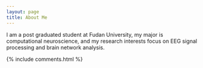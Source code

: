 ```yaml
---
layout: page
title: About Me 
---
```


I am a post graduated student at Fudan University, my major is computational neuroscience, and my research interests focus on EEG signal processing and brain network analysis. [](CV_Fudan_2016_MS.pdf)

<p> 


{% include comments.html %}

